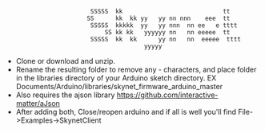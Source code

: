  
                            SSSSS  kk                            tt    
                           SS      kk  kk yy   yy nn nnn    eee  tt    
                            SSSSS  kkkkk  yy   yy nnn  nn ee   e tttt  
                                SS kk kk   yyyyyy nn   nn eeeee  tt    
                            SSSSS  kk  kk      yy nn   nn  eeeee  tttt 
                                           yyyyy                         
 
 
* Clone or download and unzip.
* Rename the resulting folder to remove any - characters, and place folder in the libraries directory of your Arduino sketch directory. EX Documents/Arduino/libraries/skynet_firmware_arduino_master
* Also requires the ajson library https://github.com/interactive-matter/aJson
* After adding both, Close/reopen arduino and if all is well you'll find File->Examples->SkynetClient
